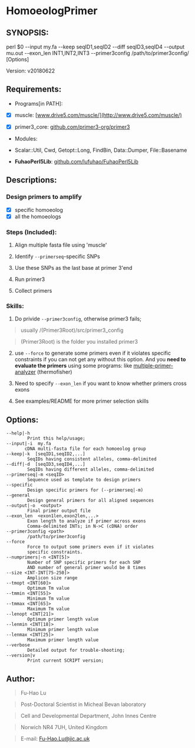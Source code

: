 # HomoeologPrimer

## SYNOPSIS:

perl $0 --input my.fa --keep seqID1,seqID2 --diff seqID3,seqID4 --output mu.out --exon_len INT1,INT2,INT3 --primer3config /path/to/primer3config/ [Options]

Version: v20180622



## Requirements:

+ Programs[in PATH]: 

- [x] muscle:  [www.drive5.com/muscle/](http://www.drive5.com/muscle/)

- [x] primer3_core:  [github.com/primer3-org/primer3](https://github.com/primer3-org/primer3)

+ Modules: 
 
-  Scalar::Util, Cwd, Getopt::Long, FindBin, Data::Dumper, File::Basename

-  **FuhaoPerl5Lib**: [github.com/lufuhao/FuhaoPerl5Lib](https://github.com/lufuhao/FuhaoPerl5Lib)

## Descriptions:

### Design primers to amplify

- [x]  specific homoeolog
- [x]  all the homoeologs

### Steps (Included):

1. Align multiple fasta file using 'muscle'

2. Identify `--primerseq`-specific SNPs

3. Use these SNPs as the last base at primer 3'end

4. Run primer3

5. Collect primers

### Skills:

1. Do privide `--primer3config`, otherwise primer3 fails; 

  > usually /(Primer3Root)/src/primer3_config

  > (Primer3Root) is the folder you installed primer3

2. use `--force` to generate some primers even if it violates specific constraints if you can not get any without this option. And you **need to evaluate the primers** using some programs: like [multiple-primer-analyzer](https://www.googleadservices.com/pagead/aclk?sa=L&ai=DChcSEwjz3rLZsOfbAhUI4RsKHSelC4YYABAAGgJ3bA&ohost=www.google.co.uk&cid=CAESEeD2UmkcERPFfsH_BJZOycHO&sig=AOD64_1jHeP4MI3gCB23HRWy5rxYO1bFgA&q=&ved=0ahUKEwi21qzZsOfbAhWLcRQKHZxLAnEQ0QwIJw&adurl=) (thermofisher)

3. Need to specify `--exon_len` if you want to know whether primers cross exons

4. See examples/README for more primer selection skills 

## Options:

```
--help|-h
        Print this help/usage;
--input|-i  my.fa
       cDNA multi-fasta file for each homoeolog group
--keep|-k  [seqID1,seqID2,...]
        SeqIDs having consistent alleles, comma-delimited
--diff|-d  [seqID3,seqID4,...]
        SeqIDs having different alleles, comma-delimited
--primerseq|-m <seqID>
        Sequence used as template to design primers
--specific
        Design specific primers for (--primerseq|-m)
--general
        Design general primers for all aligned sequences
--output|-o  <output>
        Final primer output file
--exon_len  <exon1len,exon2len,...>
        Exon length to analyze if primer across exons
        Comma-delimited INTs; in N->C (cDNA) order
--primer3config <path>
        /path/to/primer3config
--force
        Force to output some primers even if it violates
        specific constraints.
--numprimers|-n <INT[5]>
        Number of SNP specific primers for each SNP
        AND number of general primer would be 8 times
--size <INT-INT[75-250]>
        Amplicon size range
--tmopt <INT[60]>
        Optimum Tm value
--tmmin <INT[55]>
        Minimum Tm value
--tmmax <INT[65]>
        Maximum Tm value
--lenopt <INT[21]>
        Optimum primer length value
--lenmin <INT[18]>
        Minimum primer length value
--lenmax <INT[25]>
        Maximum primer length value
--verbose
        Detailed output for trouble-shooting;
--version|v
        Print current SCRIPT version;
```

## Author:

>Fu-Hao Lu

>Post-Doctoral Scientist in Micheal Bevan laboratory

>Cell and Developmental Department, John Innes Centre

>Norwich NR4 7UH, United Kingdom

>E-mail: Fu-Hao.Lu@jic.ac.uk
